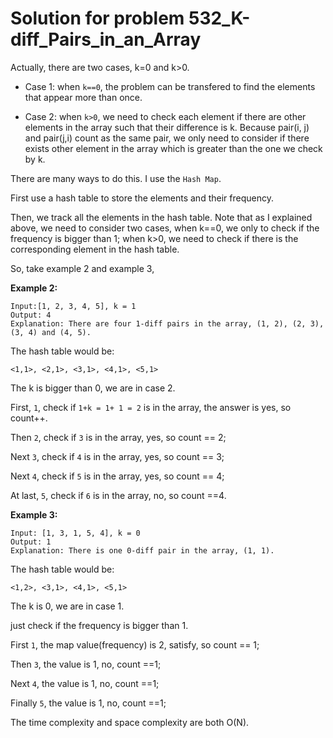 # Solution for problem 532_K-diff_Pairs_in_an_Array  

Actually, there are two cases, k=0 and k>0.

* Case 1: when `k==0`, the problem can be transfered to find the elements that appear more than once.

* Case 2: when `k>0`, we need to check each element if there are other elements in the array such that their difference is k. Because pair(i, j) and pair(j,i) count as the same pair, we only need to consider if there exists other element in the array which is greater than the one we check by k.

There are many ways to do this. I use the `Hash Map`. 

First use a hash table to store the elements and their frequency.

Then, we track all the elements in the hash table. Note that as I explained above, we need to consider two cases, when k==0, we only to check if the frequency is bigger than 1; when k>0, we need to check if there is the corresponding element in the hash table.

So, take example 2 and example 3,

**Example 2:**

```
Input:[1, 2, 3, 4, 5], k = 1
Output: 4
Explanation: There are four 1-diff pairs in the array, (1, 2), (2, 3), (3, 4) and (4, 5).
```

The hash table would be:

`<1,1>, <2,1>, <3,1>, <4,1>, <5,1>`

The k is bigger than 0, we are in case 2.

First, `1`, check if `1+k = 1+ 1 = 2` is in the array, the answer is yes, so count++.

Then `2`, check if `3` is in the array, yes, so count == 2;

Next `3`, check if `4` is in the array, yes, so count == 3;

Next `4`, check if `5` is in the array, yes, so count == 4;

At last, `5`, check if `6` is in the array, no, so count ==4.



**Example 3:**

```
Input: [1, 3, 1, 5, 4], k = 0
Output: 1
Explanation: There is one 0-diff pair in the array, (1, 1).
```

The hash table would be:

`<1,2>, <3,1>, <4,1>, <5,1>`

The k is 0, we are in case 1.

just check if the frequency is bigger than 1.

First `1`, the map value(frequency) is 2, satisfy, so count == 1;

Then `3`, the value is 1, no, count ==1;

Next `4`, the value is 1, no, count ==1;

Finally `5`, the value is 1, no, count ==1;



The time complexity and space complexity are both O(N).